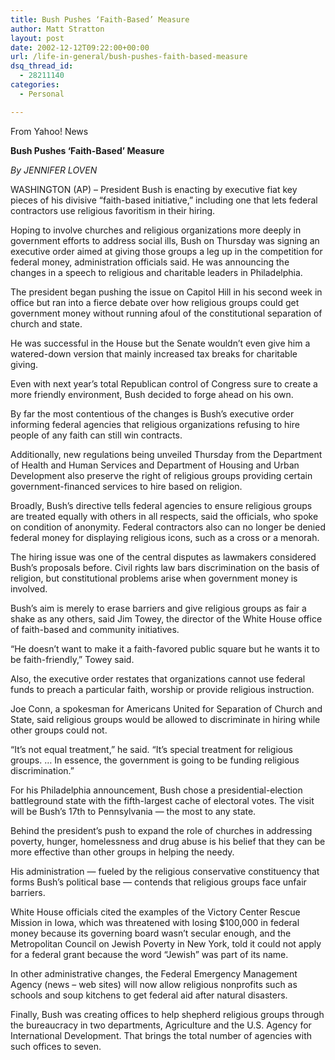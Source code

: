 ```yaml
---
title: Bush Pushes ‘Faith-Based’ Measure
author: Matt Stratton
layout: post
date: 2002-12-12T09:22:00+00:00
url: /life-in-general/bush-pushes-faith-based-measure
dsq_thread_id:
  - 28211140
categories:
  - Personal

---
```

From Yahoo! News

**Bush Pushes &#8216;Faith-Based&#8217; Measure**

_By JENNIFER LOVEN_

WASHINGTON (AP) &#8211; President Bush is enacting by executive fiat key pieces of his divisive &#8220;faith-based initiative,&#8221; including one that lets federal contractors use religious favoritism in their hiring.

Hoping to involve churches and religious organizations more deeply in government efforts to address social ills, Bush on Thursday was signing an executive order aimed at giving those groups a leg up in the competition for federal money, administration officials said. He was announcing the changes in a speech to religious and charitable leaders in Philadelphia.

The president began pushing the issue on Capitol Hill in his second week in office but ran into a fierce debate over how religious groups could get government money without running afoul of the constitutional separation of church and state.

He was successful in the House but the Senate wouldn&#8217;t even give him a watered-down version that mainly increased tax breaks for charitable giving.

Even with next year&#8217;s total Republican control of Congress sure to create a more friendly environment, Bush decided to forge ahead on his own.

By far the most contentious of the changes is Bush&#8217;s executive order informing federal agencies that religious organizations refusing to hire people of any faith can still win contracts.

Additionally, new regulations being unveiled Thursday from the Department of Health and Human Services and Department of Housing and Urban Development also preserve the right of religious groups providing certain government-financed services to hire based on religion.

Broadly, Bush&#8217;s directive tells federal agencies to ensure religious groups are treated equally with others in all respects, said the officials, who spoke on condition of anonymity. Federal contractors also can no longer be denied federal money for displaying religious icons, such as a cross or a menorah.

The hiring issue was one of the central disputes as lawmakers considered Bush&#8217;s proposals before. Civil rights law bars discrimination on the basis of religion, but constitutional problems arise when government money is involved.

Bush&#8217;s aim is merely to erase barriers and give religious groups as fair a shake as any others, said Jim Towey, the director of the White House office of faith-based and community initiatives.

&#8220;He doesn&#8217;t want to make it a faith-favored public square but he wants it to be faith-friendly,&#8221; Towey said.

Also, the executive order restates that organizations cannot use federal funds to preach a particular faith, worship or provide religious instruction.

Joe Conn, a spokesman for Americans United for Separation of Church and State, said religious groups would be allowed to discriminate in hiring while other groups could not.

&#8220;It&#8217;s not equal treatment,&#8221; he said. &#8220;It&#8217;s special treatment for religious groups. &#8230; In essence, the government is going to be funding religious discrimination.&#8221;

For his Philadelphia announcement, Bush chose a presidential-election battleground state with the fifth-largest cache of electoral votes. The visit will be Bush&#8217;s 17th to Pennsylvania — the most to any state.

Behind the president&#8217;s push to expand the role of churches in addressing poverty, hunger, homelessness and drug abuse is his belief that they can be more effective than other groups in helping the needy.

His administration — fueled by the religious conservative constituency that forms Bush&#8217;s political base — contends that religious groups face unfair barriers.

White House officials cited the examples of the Victory Center Rescue Mission in Iowa, which was threatened with losing $100,000 in federal money because its governing board wasn&#8217;t secular enough, and the Metropolitan Council on Jewish Poverty in New York, told it could not apply for a federal grant because the word &#8220;Jewish&#8221; was part of its name.

In other administrative changes, the Federal Emergency Management Agency (news &#8211; web sites) will now allow religious nonprofits such as schools and soup kitchens to get federal aid after natural disasters.

Finally, Bush was creating offices to help shepherd religious groups through the bureaucracy in two departments, Agriculture and the U.S. Agency for International Development. That brings the total number of agencies with such offices to seven.